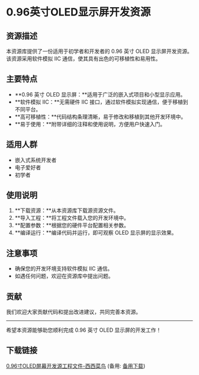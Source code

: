 # 0.96英寸OLED显示屏开发资源

## 资源描述

本资源库提供了一份适用于初学者和开发者的 0.96 英寸 OLED 显示屏开发资源。该资源采用软件模拟 IIC 通信，使其具有出色的可移植性和易用性。

## 主要特点

- **0.96 英寸 OLED 显示屏：**适用于广泛的嵌入式项目和小型显示应用。
- **软件模拟 IIC：**无需硬件 IIC 接口，通过软件模拟实现通信，便于移植到不同平台。
- **高可移植性：**代码结构条理清晰，易于修改和移植到其他开发环境中。
- **易于使用：**附带详细的注释和使用说明，方便用户快速入门。

## 适用人群

- 嵌入式系统开发者
- 电子爱好者
- 初学者

## 使用说明

1. **下载资源：**从本资源库下载源资源文件。
2. **导入工程：**将工程文件载入您的开发环境中。
3. **配置参数：**根据您的硬件平台配置相关参数。
4. **编译运行：**编译代码并运行，即可观察 OLED 显示屏的显示效果。

## 注意事项

- 确保您的开发环境支持软件模拟 IIC 通信。
- 如遇任何问题，欢迎在资源库中提出问题。

## 贡献

我们欢迎大家贡献代码和提出改进建议，共同完善本资源。

---

希望本资源能够助您顺利完成 0.96 英寸 OLED 显示屏的开发工作！

## 下载链接
[0.96寸OLED屏幕开发源工程文件-西西菜鸟](https://pan.quark.cn/s/093d629ce45a) (备用: [备用下载](https://pan.baidu.com/s/1dqiICuu9y_Y9FbFiyZ0k4A?pwd=1234))
